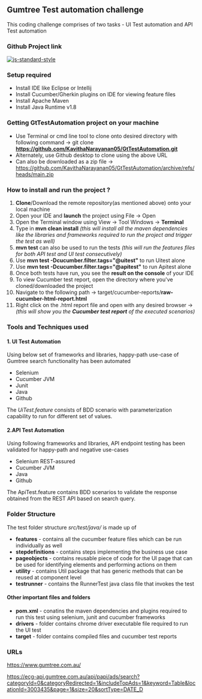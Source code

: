


## Gumtree Test automation challenge
This coding challenge comprises of two tasks - UI Test automation and API Test automation

### Github Project link

[![js-standard-style](https://img.shields.io/badge/GitHub-JavaProject-brightgreen.svg?style=flat)](https://github.com/KavithaNarayanan05/GtTestAutomation/tree/main)

### Setup required
* Install IDE like Eclipse or Intellij
* Install Cucumber/Gherkin plugins on IDE for viewing feature files
* Install Apache Maven
* Install Java Runtime v1.8

### Getting GtTestAutomation project on your machine
* Use Terminal or cmd line tool to clone onto desired directory with following command -> git clone **https://github.com/KavithaNarayanan05/GtTestAutomation.git**
* Alternately, use Github desktop to clone using the above URL
* Can also be downloaded as a zip file -> https://github.com/KavithaNarayanan05/GtTestAutomation/archive/refs/heads/main.zip

### How to install and run the project ?
1. **Clone**/Download the remote repository(as mentioned above) onto your local machine
2. Open your IDE and **launch** the project using File -> Open
3. Open the Terminal window using View -> Tool Windows -> **Terminal**
4. Type in **mvn clean install** _(this will install all the maven dependencies like the libraries and frameworks required to run the project and trigger the test as well)_
5. **mvn test** can also be used to run the tests _(this will run the features files for both API test and UI test consecutively)_
6. Use **mvn test -Dcucumber.filter.tags="@uitest"** to run Uitest alone
7. Use **mvn test -Dcucumber.filter.tags="@apitest"** to run Apitest alone
8. Once both tests have run, you see the **result on the console** of your IDE
9. To view Cucumber test report, open the directory where you've cloned/downloaded the project
10. Navigate to the following path -> target/cucumber-reports/**raw-cucumber-html-report.html**
11. Right click on the .html report file and open with any desired browser -> _(this will show you the **Cucumber test report** of the executed scenarios)_

### Tools and Techniques used

#### 1. UI Test Automation
Using below set of frameworks and libraries, happy-path use-case of Gumtree search functionality has been automated
* Selenium
* Cucumber JVM
* Junit
* Java
* Github

The _UiTest.feature_ consists of BDD scenario with parameterization capability to run for different set of values.

#### 2.API Test Automation
Using following frameworks and libraries, API endpoint testing has been validated for happy-path and negative use-cases
* Selenium REST-assured
* Cucumber JVM
* Java
* Github

The ApiTest.feature contains BDD scenarios to validate the response obtained from the REST API based on search query.

### Folder Structure
The test folder structure _src/test/java/_ is made up of
 * **features** - contains all the cucumber feature files which can be run individually as well
 * **stepdefinitions** - contains steps implementing the business use case
 * **pageobjects** - contains reusable piece of code for the UI page that can be used for identifying elements and performing actions on them
 * **utility** - contains Util package that has generic methods that can be reused at component level
 * **testrunner** - contains the RunnerTest java class file that invokes the test

#### Other important files and folders
* **pom.xml** - conatins the maven dependencies and plugins required to run this test using selenium, junit and cucumber frameworks
* **drivers** - folder contains chrome driver executable file required to run the UI test
* **target** - folder contains compiled files and cucumber test reports

### URLs

https://www.gumtree.com.au/

https://ecg-api.gumtree.com.au/api/papi/ads/search?categoryId=0&categoryRedirected=1&includeTopAds=1&keyword=Table&locationId=3003435&page=1&size=20&sortType=DATE_D
